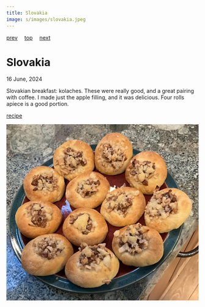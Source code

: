 ```yaml
---
title: Slovakia
image: s/images/slovakia.jpeg
---
```

[prev](singapore2.md)&emsp;
[top](../index.md)&emsp;
[next](slovenia.md)
# Slovakia
16 June, 2024

Slovakian breakfast: kolaches. These were really good, and a great
pairing with coffee. I made just the apple filling, and it was
delicious. Four rolls apiece is a good portion.

[recipe](https://www.kingarthurbaking.com/recipes/czech-kolaches-recipe)

![breakfast](images/slovakia.jpeg)
